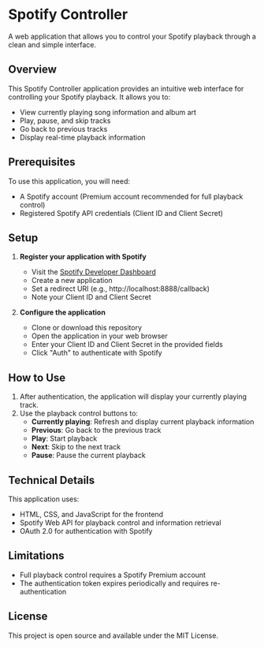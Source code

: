 # Spotify Controller

A web application that allows you to control your Spotify playback through a clean and simple interface.

## Overview

This Spotify Controller application provides an intuitive web interface for controlling your Spotify playback. It allows you to:
- View currently playing song information and album art
- Play, pause, and skip tracks
- Go back to previous tracks
- Display real-time playback information

## Prerequisites

To use this application, you will need:
- A Spotify account (Premium account recommended for full playback control)
- Registered Spotify API credentials (Client ID and Client Secret)

## Setup

1. **Register your application with Spotify**
   - Visit the [Spotify Developer Dashboard](https://developer.spotify.com/dashboard/)
   - Create a new application
   - Set a redirect URI (e.g., http://localhost:8888/callback)
   - Note your Client ID and Client Secret

2. **Configure the application**
   - Clone or download this repository
   - Open the application in your web browser
   - Enter your Client ID and Client Secret in the provided fields
   - Click "Auth" to authenticate with Spotify

## How to Use

1. After authentication, the application will display your currently playing track.
2. Use the playback control buttons to:
   - **Currently playing**: Refresh and display current playback information
   - **Previous**: Go back to the previous track
   - **Play**: Start playback
   - **Next**: Skip to the next track
   - **Pause**: Pause the current playback

## Technical Details

This application uses:
- HTML, CSS, and JavaScript for the frontend
- Spotify Web API for playback control and information retrieval
- OAuth 2.0 for authentication with Spotify

## Limitations

- Full playback control requires a Spotify Premium account
- The authentication token expires periodically and requires re-authentication


## License

This project is open source and available under the MIT License.
